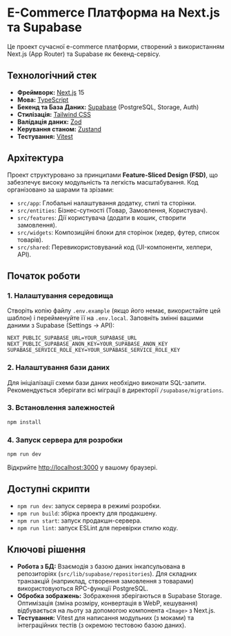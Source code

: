 # E-Commerce Платформа на Next.js та Supabase

Це проект сучасної e-commerce платформи, створений з використанням Next.js (App Router) та Supabase як бекенд-сервісу.

## Технологічний стек

- **Фреймворк:** [Next.js](https://nextjs.org/) 15
- **Мова:** [TypeScript](https://www.typescriptlang.org/)
- **Бекенд та База Даних:** [Supabase](https://supabase.com/) (PostgreSQL, Storage, Auth)
- **Стилізація:** [Tailwind CSS](https://tailwindcss.com/)
- **Валідація даних:** [Zod](https://zod.dev/)
- **Керування станом:** [Zustand](https://github.com/pmndrs/zustand)
- **Тестування:** [Vitest](https://vitest.dev/)

## Архітектура

Проект структуровано за принципами **Feature-Sliced Design (FSD)**, що забезпечує високу модульність та легкість масштабування. Код організовано за шарами та зрізами:

- `src/app`: Глобальні налаштування додатку, стилі та сторінки.
- `src/entities`: Бізнес-сутності (Товар, Замовлення, Користувач).
- `src/features`: Дії користувача (додати в кошик, створити замовлення).
- `src/widgets`: Композиційні блоки для сторінок (хедер, футер, список товарів).
- `src/shared`: Перевикористовуваний код (UI-компоненти, хелпери, API).

## Початок роботи

### 1. Налаштування середовища

Створіть копію файлу `.env.example` (якщо його немає, використайте цей шаблон) і перейменуйте її на `.env.local`. Заповніть змінні вашими даними з Supabase (Settings -> API):

```
NEXT_PUBLIC_SUPABASE_URL=YOUR_SUPABASE_URL
NEXT_PUBLIC_SUPABASE_ANON_KEY=YOUR_SUPABASE_ANON_KEY
SUPABASE_SERVICE_ROLE_KEY=YOUR_SUPABASE_SERVICE_ROLE_KEY
```

### 2. Налаштування бази даних

Для ініціалізації схеми бази даних необхідно виконати SQL-запити. Рекомендується зберігати всі міграції в директорії `/supabase/migrations`.

### 3. Встановлення залежностей

```bash
npm install
```

### 4. Запуск сервера для розробки

```bash
npm run dev
```

Відкрийте [http://localhost:3000](http://localhost:3000) у вашому браузері.

## Доступні скрипти

- `npm run dev`: запуск сервера в режимі розробки.
- `npm run build`: збірка проекту для продакшену.
- `npm run start`: запуск продакшн-сервера.
- `npm run lint`: запуск ESLint для перевірки стилю коду.

## Ключові рішення

- **Робота з БД:** Взаємодія з базою даних інкапсульована в репозиторіях (`src/lib/supabase/repositories`). Для складних транзакцій (наприклад, створення замовлення з товарами) використовуються RPC-функції PostgreSQL.
- **Обробка зображень:** Зображення зберігаються в Supabase Storage. Оптимізація (зміна розміру, конвертація в WebP, кешування) відбувається на льоту за допомогою компонента `<Image>` з Next.js.
- **Тестування:**  Vitest для написання модульних (з моками) та інтеграційних тестів (з окремою тестовою базою даних).
